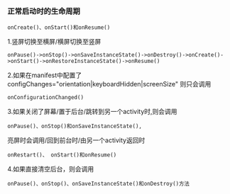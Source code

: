 
### 正常启动时的生命周期

    onCreate()、onStart()和onResume()

1.竖屏切换至横屏/横屏切换至竖屏
    
    onPause()->onStop()->onSaveInstanceState()->onDestroy()->onCreate()->onStart()->onRestoreInstanceState()->onResume()

2.如果在manifest中配置了configChanges="orientation|keyboardHidden|screenSize"
则只会调用
    
    onConfigurationChanged()
    
3.如果关闭了屏幕/置于后台/跳转到另一个activity时,则会调用
    
    onPause()、onStop()和onSaveInstanceState(),
亮屏时会调用/回到前台时/由另一个activity返回时
    
    onRestart()、 onStart()和onResume()
    
4.如果直接清空后台，则会调用
    
    onPause()、onStop()、onSaveInstanceState()和onDestroy()方法
    